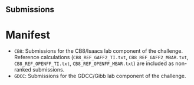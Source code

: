 ## Submissions

# Manifest

- `CB8`: Submissions for the CB8/Isaacs lab component of the challenge. Reference calculations (`CB8_REF_GAFF2_TI.txt`, `CB8_REF_GAFF2_MBAR.txt`, `CB8_REF_OPENFF_TI.txt`, `CB8_REF_OPENFF_MBAR.txt`) are included as non-ranked submissions.
- `GDCC`: Submissions for the GDCC/Gibb lab component of the challenge.
